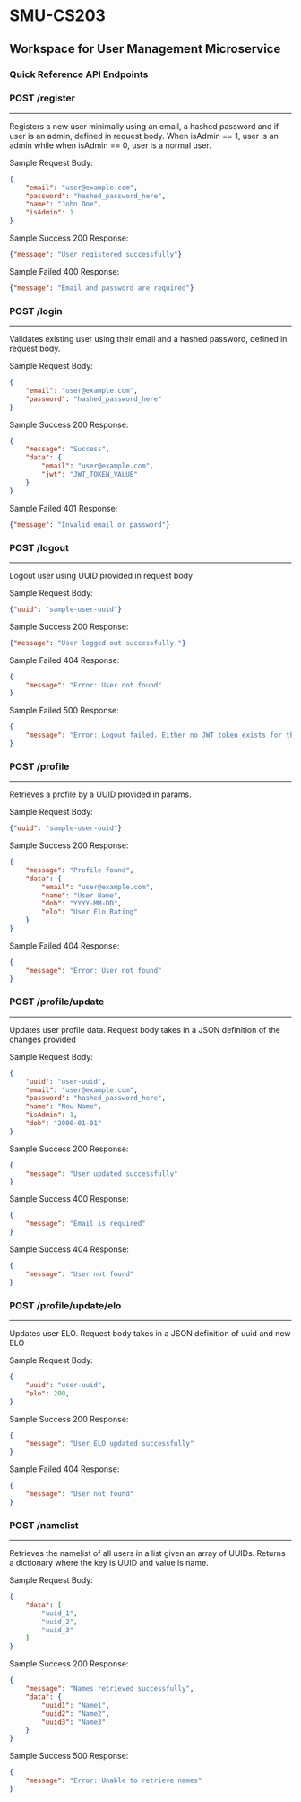 # SMU-CS203

## Workspace for User Management Microservice

### Quick Reference API Endpoints

### POST /register

---
Registers a new user minimally using an email, a hashed password and if user is an admin, defined in request body. When isAdmin == 1, user is an admin while when isAdmin == 0, user is a normal user.

Sample Request Body:

```json
{
    "email": "user@example.com",
    "password": "hashed_password_here",
    "name": "John Doe",
    "isAdmin": 1
}
```

Sample Success 200 Response:

```json
{"message": "User registered successfully"}
```

Sample Failed 400 Response:

```json
{"message": "Email and password are required"}
```

### POST /login

---
Validates existing user using their email and a hashed password, defined in request body.

Sample Request Body:

```json
{
    "email": "user@example.com",
    "password": "hashed_password_here"
}
```

Sample Success 200 Response:

```json
{
    "message": "Success",
    "data": {
        "email": "user@example.com",
        "jwt": "JWT_TOKEN_VALUE"
    }
}
```

Sample Failed 401 Response:

```json
{"message": "Invalid email or password"}
```

### POST /logout

---
Logout user using UUID provided in request body

Sample Request Body:

```json
{"uuid": "sample-user-uuid"}
```

Sample Success 200 Response:

```json
{"message": "User logged out successfully."}
```

Sample Failed 404 Response:

```json
{
    "message": "Error: User not found"
}
```

Sample Failed 500 Response:

```json
{
    "message": "Error: Logout failed. Either no JWT token exists for this user or the user is already logged out."
}
```

### POST /profile

---
Retrieves a profile by a UUID provided in params.

Sample Request Body:

```json
{"uuid": "sample-user-uuid"}
```

Sample Success 200 Response:

```json
{
    "message": "Profile found",
    "data": {
        "email": "user@example.com",
        "name": "User Name",
        "dob": "YYYY-MM-DD",
        "elo": "User Elo Rating"
    }
}
```

Sample Failed 404 Response:

```json
{
    "message": "Error: User not found"
}
```

### POST /profile/update

---
Updates user profile data. Request body takes in a JSON definition of the changes provided

Sample Request Body:

```json
{
    "uuid": "user-uuid",
    "email": "user@example.com",
    "password": "hashed_password_here",
    "name": "New Name",
    "isAdmin": 1,
    "dob": "2000-01-01"
}

```

Sample Success 200 Response:

```json
{
    "message": "User updated successfully"
}

```

Sample Success 400 Response:

```json
{
    "message": "Email is required"
}
```

Sample Success 404 Response:

```json
{
    "message": "User not found"
}
```

### POST /profile/update/elo

---
Updates user ELO. Request body takes in a JSON definition of uuid and new ELO

Sample Request Body:

```json
{
    "uuid": "user-uuid",
    "elo": 200,
}
```

Sample Success 200 Response:

```json
{
    "message": "User ELO updated successfully"
}
```

Sample Failed 404 Response:

```json
{
    "message": "User not found"
}
```

### POST /namelist

---
Retrieves the namelist of all users in a list given an array of UUIDs. Returns a dictionary where the key is UUID and value is name.

Sample Request Body:

```json
{
    "data": [
        "uuid_1",
        "uuid_2",
        "uuid_3"    
    ]
}
```

Sample Success 200 Response:

```json
{
    "message": "Names retrieved successfully",
    "data": {
        "uuid1": "Name1",
        "uuid2": "Name2",
        "uuid3": "Name3"
    }
}
```

Sample Success 500 Response:

```json
{
    "message": "Error: Unable to retrieve names"
}
```


